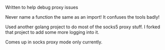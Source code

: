 Written to help debug proxy issues

Never name a function the same as an import!
It confuses the tools badly!



Used another golang project to do most of the socks5 proxy stuff.
I forked that project to add some more logging into it.

Comes up in socks proxy mode only currently.